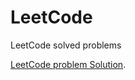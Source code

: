 # LeetCode 
LeetCode solved problems

[LeetCode problem Solution](https://leetcode.com/problemset/all/). 